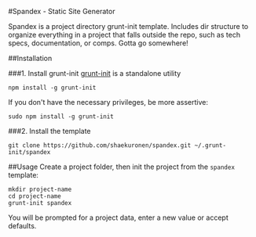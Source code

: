 #Spandex - Static Site Generator

Spandex is a project directory grunt-init template.  Includes dir structure to organize everything in a project that falls outside the repo, such as tech specs, documentation, or comps.  Gotta go somewhere!

##Installation

###1. Install grunt-init
[grunt-init](http://gruntjs.com/project-scaffolding) is a standalone utility

```shell
npm install -g grunt-init
```

If you don't have the necessary privileges, be more assertive:

```shell
sudo npm install -g grunt-init
```

###2. Install the template
```shell
git clone https://github.com/shaekuronen/spandex.git ~/.grunt-init/spandex
```

##Usage
Create a project folder, then init the project from the `spandex` template:

```shell
mkdir project-name
cd project-name
grunt-init spandex
```

You will be prompted for a project data, enter a new value or accept defaults.

